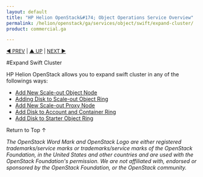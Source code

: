 ```yaml
---
layout: default
title: "HP Helion OpenStack&#174; Object Operations Service Overview"
permalink: /helion/openstack/ga/services/object/swift/expand-cluster/
product: commercial.ga

---
```

<!--UNDER REVISION-->

<script>

function PageRefresh {
onLoad="window.refresh"
}

PageRefresh();

</script>


<p style="font-size: small;"> <a href="/helion/openstack/ga/services/swift/deployment-scale-out/">&#9664; PREV</a> | <a href="/helion/openstack/services/overview/">&#9650; UP</a> | <a href="/helion/openstack/ga/services/swift/deployment/add-disk-account-container/"> NEXT &#9654</a> </p>


#Expand Swift Cluster

HP Helion OpenStack allows you to expand swift cluster in any of the followings ways:


* [Add New Scale-out Object Node](/helion/openstack/ga/services/swift/deployment/add-disk-storage-node/) 
* [Adding Disk to Scale-out Object Ring]( /helion/openstack/ga/services/swift/deployment/add-disk-scale-out/)
* [Add New Scale-out Proxy Node](/helion/openstack/ga/services/swift/deployment/add-proxy-node/)
* [Add Disk to Account and Container Ring]( /helion/openstack/ga/services/swift/deployment/add-disk-account-container/)
* [Add Disk to Starter Object Ring]( /helion/openstack/ga/services/swift/deployment/add-disk-starter/)
 
 



<a href="#top" style="padding:14px 0px 14px 0px; text-decoration: none;"> Return to Top &#8593; </a>


*The OpenStack Word Mark and OpenStack Logo are either registered trademarks/service marks or trademarks/service marks of the OpenStack Foundation, in the United States and other countries and are used with the OpenStack Foundation's permission. We are not affiliated with, endorsed or sponsored by the OpenStack Foundation, or the OpenStack community.*
